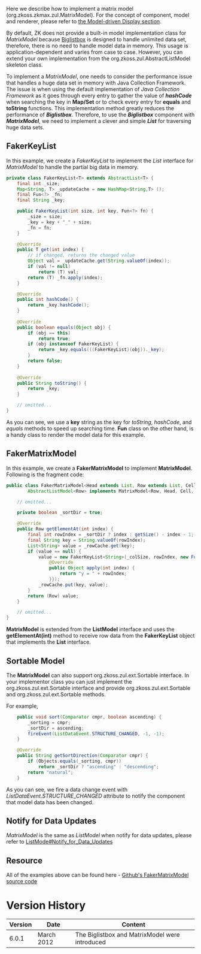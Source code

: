 

Here we describe how to implement a matrix model
(<javadoc type="interface">org.zkoss.zkmax.zul.MatrixModel</javadoc>).
For the concept of component, model and renderer, please refer to [the Model-driven Display section]({{site.baseurl}}/zk_dev_ref/mvc/model/list_model#Model-driven_Display).

By default, ZK does not provide a built-in model implementation class
for *MatrixModel* because [ Biglistbox]({{site.baseurl}}/zk_component_ref/data/biglistbox) is
designed to handle unlimited data set, therefore, there is no need to
handle model data in memory. This usage is application-dependent and
varies from case to case. However, you can extend your own
implementation from the
<javadoc type="interface">org.zkoss.zul.AbstractListModel</javadoc>
skeleton class.

To implement a *MatrixModel*, one needs to consider the performance
issue that handles a huge data set in memory with Java Collection
Framework. The issue is when using the default implementation of <i>Java
Collection Framework</i> as it goes through every entry to gather the
value of <b><i>hashCode</i></b> when searching the key in <b>Map/Set</b>
or to check every entry for <b>equals</b> and <b>toString</b> functions.
This implementation method greatly reduces the performance of
<i><b>Biglistbox</b></i>. Therefore, to use the <i><b>Biglistbox</b></i>
component with <b><i>MatrixModel</i></b>, we need to implement a clever
and simple <b><i>List</i></b> for traversing huge data sets.

## FakerKeyList

In this example, we create a *FakerKeyList* to implement the *List*
interface for *MatrixModel* to handle the partial big data in memory.

```java
private class FakerKeyList<T> extends AbstractList<T> {
    final int _size;
    Map<String, T> _updateCache = new HashMap<String,T> ();
    final Fun<?> _fn;
    final String _key;

    public FakerKeyList(int size, int key, Fun<?> fn) {
        _size = size;
        _key = key + "_" + size;
        _fn = fn;
    }

    @Override
    public T get(int index) {
        // if changed, returns the changed value
        Object val = _updateCache.get(String.valueOf(index));
        if (val != null)
            return (T) val;
        return (T) _fn.apply(index);
    }

    @Override
    public int hashCode() {
        return _key.hashCode();
    }
        
    @Override
    public boolean equals(Object obj) {
        if (obj == this)
            return true;
        if (obj instanceof FakerKeyList) {
            return _key.equals(((FakerKeyList)(obj))._key);
        }
        return false;
    }
    
    @Override
    public String toString() {
        return _key;
    }

    // omitted...
}
```

As you can see, we use a **key** string as the key for <i>toString</i>,
<i>hashCode</i>, and <i>equals</i> methods to speed up searching time.
**Fun** class on the other hand, is a handy class to render the model
data for this example.

## FakerMatrixModel

In this example, we create a <b>FakerMatrixModel</b> to implement
<b>MatrixModel</b>. Following is the fragment code:

```java
public class FakerMatrixModel<Head extends List, Row extends List, Cell, Header> extends
        AbstractListModel<Row> implements MatrixModel<Row, Head, Cell, Header>, Sortable {

    // omitted...

    private boolean _sortDir = true;

    @Override
    public Row getElementAt(int index) {
        final int rowIndex = _sortDir ? index : getSize() - index - 1; // handle the sorting
        final String key = String.valueOf(rowIndex);
        List<String> value = _rowCache.get(key);
        if (value == null) {
            value = new FakerKeyList<String>(_colSize, rowIndex, new Fun() {
                @Override
                public Object apply(int index) {
                    return "y = " + rowIndex;
                }});
            _rowCache.put(key, value);
        }
        return (Row) value;
    }

    // omitted...
}
```

<b>MatrixModel</b> is extended from the **ListModel** interface and uses
the **getElementAt(int)** method to receive row data from the
**FakerKeyList** object that implements the **List** interface.

## Sortable Model

The <b>MatrixModel</b> can also support
<javadoc type="interface">org.zkoss.zul.ext.Sortable</javadoc>
interface. In your implementor class you can just implement the
<javadoc type="interface">org.zkoss.zul.ext.Sortable</javadoc> interface
and provide
<javadoc method="sort(java.util.Comparator, boolean)">org.zkoss.zul.ext.Sortable</javadoc>
and
<javadoc method="getSortDirection(java.util.Comparator)">org.zkoss.zul.ext.Sortable</javadoc>
methods.

For example,

```java
    public void sort(Comparator cmpr, boolean ascending) {
        _sorting = cmpr;
        _sortDir = ascending;
        fireEvent(ListDataEvent.STRUCTURE_CHANGED, -1, -1);
    }

    @Override
    public String getSortDirection(Comparator cmpr) {
        if (Objects.equals(_sorting, cmpr))
            return _sortDir ? "ascending" : "descending";
        return "natural";
    }
```

As you can see, we fire a data change event with
*ListDataEvent.STRUCTURE_CHANGED* attribute to notify the component that
model data has been changed.

## Notify for Data Updates

*MatrixModel* is the same as *ListModel* when notify for data updates,
please refer to [ ListMode#Notify_for_Data_Updates]({{site.baseurl}}/zk_dev_ref/mvc/model/list_model#Notify_for_Data_Updates)

## Resource

All of the examples above can be found here - [Github's FakerMatrixModel source code](https://github.com/zkoss/zk/blob/master/zktest/src/org/zkoss/zktest/test2/big/FakerMatrixModel.java)

# Version History

| Version | Date       | Content                                        |
|---------|------------|------------------------------------------------|
| 6.0.1   | March 2012 | The Biglistbox and MatrixModel were introduced |
